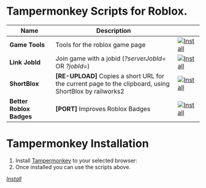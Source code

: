 # Tampermonkey Scripts for Roblox.
| Name | Description |   |
| ---- | ----------- | - |
**Game Tools** | Tools for the roblox game page | <a href="https://github.com/RHGDEV/RobloxTMScripts/raw/main/src/gametools.user.js" rel="Install">![Install](http://placehold.it/100x50/009955/fff?text=Install)</a>
**Link JobId** | Join game with a jobid (*?serverJobId=* OR *?jobId=*) | <a href="https://github.com/RHGDEV/RobloxTMScripts/raw/main/src/LinkJobId.user.js" rel="Install">![Install](http://placehold.it/100x50/009955/fff?text=Install)</a>
**ShortBlox** | **[RE-UPLOAD]** Copies a short URL for the current page to the clipboard, using ShortBlox by railworks2 | <a href="https://github.com/RHGDEV/RobloxTMScripts/raw/main/src/shortblox.user.js" rel="Install">![Install](http://placehold.it/100x50/009955/fff?text=Install)</a>
**Better Roblox Badges** | **[PORT]** Improves Roblox Badges | <a href="https://github.com/RHGDEV/RobloxTMScripts/raw/main/src/betterrobloxbadges.user.js" rel="Install">![Install](http://placehold.it/100x50/009955/fff?text=Install)</a>

# Tampermonkey Installation
1. Install [Tampermonkey](https://www.tampermonkey.net/) to your selected browser:
2. Once installed you can use the scripts above.

[_Install_](https://github.com/RHGDEV/RobloxTMScripts/raw/main/src/betterrobloxbadges.user.js)
